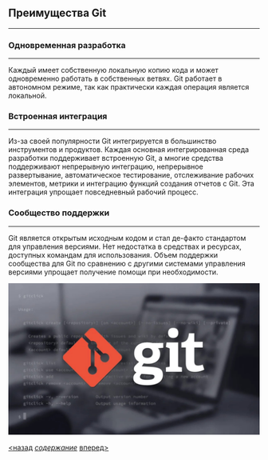 ## Преимущества Git
---
### Одновременная разработка
---
Каждый имеет собственную локальную копию кода и может одновременно работать в собственных ветвях. Git работает в автономном режиме, так как практически каждая операция является локальной.

### Встроенная интеграция
---
Из-за своей популярности Git интегрируется в большинство инструментов и продуктов. Каждая основная интегрированная среда разработки поддерживает встроенную Git, а многие средства поддерживают непрерывную интеграцию, непрерывное развертывание, автоматическое тестирование, отслеживание рабочих элементов, метрики и интеграцию функций создания отчетов с Git. Эта интеграция упрощает повседневный рабочий процесс.

### Сообщество поддержки
---
Git является открытым исходным кодом и стал де-факто стандартом для управления версиями. Нет недостатка в средствах и ресурсах, доступных командам для использования. Объем поддержки сообщества для Git по сравнению с другими системами управления версиями упрощает получение помощи при необходимости.

![](advantages.png)

[ <назад](warpgit.md) [*содержание*](readme.md) [вперед>](installation.md)